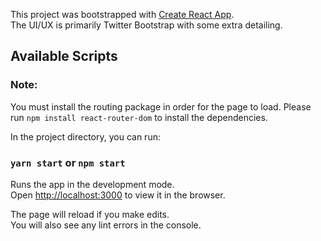 This project was bootstrapped with [Create React App](https://github.com/facebook/create-react-app).<br />
The UI/UX is primarily Twitter Bootstrap with some extra detailing.


## Available Scripts

### Note:
You must install the routing package in order for the page to load. Please run `npm install react-router-dom` to install the dependencies.

In the project directory, you can run:

### `yarn start` or `npm start`

Runs the app in the development mode.<br />
Open [http://localhost:3000](http://localhost:3000) to view it in the browser.

The page will reload if you make edits.<br />
You will also see any lint errors in the console.
